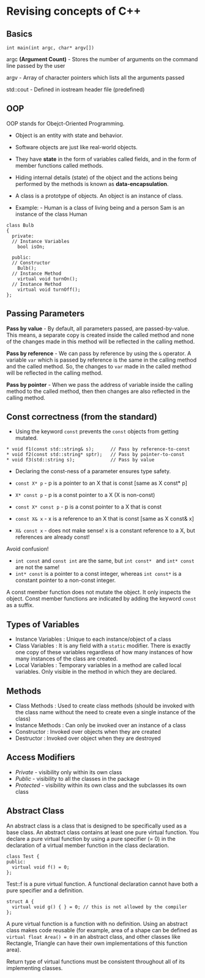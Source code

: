 # Revising concepts of C++

## Basics 

```
int main(int argc, char* argv[])
```

argc **(Argument Count)** - Stores the number of arguments on the command line passed by the user 

argv - Array of character pointers which lists all the arguments passed

std::cout - Defined in iostream header file (predefined)

## OOP
OOP stands for Obejct-Oriented Programming.

* Object is an entity with state and behavior. 
* Software objects are just like real-world objects. 
* They have **state** in the form of variables called fields, and in the form of member functions called methods. 

* Hiding internal details (state) of the object and the actions being performed by the methods is known as **data-encapsulation**. 
* A class is a prototype of objects. An object is an instance of class. 
* Example: - Human is a class of living being and a person Sam is an instance of the class Human 

```
class Bulb
{
  private:
  // Instance Variables
    bool isOn;
  
  public:
  // Constructor
    Bulb();
  // Instance Method
    virtual void turnOn();
  // Instance Method
    virtual void turnOff();
};
```

## Passing Parameters 

**Pass by value** - By default, all parameters passed, are passed-by-value. This means, a separate copy is created inside the called method and none of the changes made in this method will be reflected in the calling method. 

**Pass by reference** - We can pass by reference by using the ```&``` operator. A variable ```var``` which is passed by reference is the same in the calling method and the called method. So, the changes to ```var``` made in the called method will be reflected in the calling method. 

**Pass by pointer** - When we pass the address of variable inside the calling method to the called method, then then changes are also reflected in the calling method. 

## Const correctness (from the standard) 

* Using the keyword ```const``` prevents the ```const``` objects from getting mutated. 

```
* void f1(const std::string& s);      // Pass by reference-to-const
* void f2(const std::string* sptr);   // Pass by pointer-to-const
* void f3(std::string s);             // Pass by value
```

* Declaring the const-ness of a parameter ensures type safety. 

* ```const X* p``` - p is a pointer to an X that is const [same as X const* p]
* ```X* const p``` - p is a const pointer to a X (X is non-const)
* ```const X* const p``` - p is a const pointer to a X that is const
* ```const X& x``` - x is a reference to an X that is const [same as X const& x]
* ```X& const x``` - does not make sense! x is a constant reference to a X, but references are already const!

Avoid confusion! 
* ```int const``` and ```const int``` are the same, but ```int const* ``` and ```int* const``` are not the same!
* ```int* const``` is a pointer to a const integer, whereas ```int const*``` is a constant pointer to a non-const integer.

A const member function does not mutate the object. It only inspects the object. 
Const member functions are indicated by adding the keyword ```const``` as a suffix. 

## Types of Variables 

* Instance Variables : Unique to each instance/object of a class 
* Class Variables : It is any field with a ```static``` modifier. There is exactly one copy of these variables regardless of how many instances of how many instances of the class are created. 
* Local Variables : Temporary variables in a method are called local variables. Only visible in the method in which they are declared. 

## Methods 

* Class Methods : Used to create class methods (should be invoked with the class name without                     the need to create even a single instance of the class)
* Instance Methods : Can only be invoked over an instance of a class
* Constructor : Invoked over objects when they are created 
* Destructor : Invoked over object when they are destroyed

## Access Modifiers 

* *Private* - visibility only within its own class 
* *Public* - visibility to all the classes in the package
* *Protected* - visibility within its own class and the subclasses its own class 

## Abstract Class 

An abstract class is a class that is designed to be specifically used as a base class. An abstract class contains at least one pure virtual function. You declare a pure virtual function by using a pure specifier (= 0) in the declaration of a virtual member function in the class declaration.

```
class Test {
public:
  virtual void f() = 0;
};
```

Test::f is a pure virtual function. A functional declaration cannot have both a pure specifier and a definition. 

```
struct A {
  virtual void g() { } = 0; // this is not allowed by the compiler
};
```

A pure virtual function is a function with no definition. Using an abstract class makes code reusable (for example, area of a shape can be defined as 
```virtual float Area() = 0``` in an abstract class, and other classes like Rectangle, Triangle can have their own implementations of this function area). 

Return type of virtual functions must be consistent throughout all of its implementing classes. 

